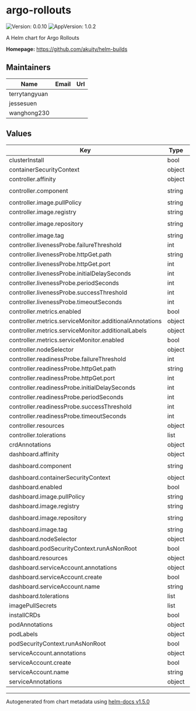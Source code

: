 # argo-rollouts

![Version: 0.0.10](https://img.shields.io/badge/Version-0.0.10-informational?style=flat-square) ![AppVersion: 1.0.2](https://img.shields.io/badge/AppVersion-1.0.2-informational?style=flat-square)

A Helm chart for Argo Rollouts

**Homepage:** <https://github.com/akuity/helm-builds>

## Maintainers

| Name | Email | Url |
| ---- | ------ | --- |
| terrytangyuan |  |  |
| jessesuen |  |  |
| wanghong230 |  |  |

## Values

| Key | Type | Default | Description |
|-----|------|---------|-------------|
| clusterInstall | bool | `true` |  |
| containerSecurityContext | object | `{}` |  |
| controller.affinity | object | `{}` |  |
| controller.component | string | `"rollouts-controller"` |  |
| controller.image.pullPolicy | string | `"IfNotPresent"` |  |
| controller.image.registry | string | `"quay.io"` |  |
| controller.image.repository | string | `"argoproj/argo-rollouts"` |  |
| controller.image.tag | string | `""` |  |
| controller.livenessProbe.failureThreshold | int | `3` |  |
| controller.livenessProbe.httpGet.path | string | `"/metrics"` |  |
| controller.livenessProbe.httpGet.port | int | `8090` |  |
| controller.livenessProbe.initialDelaySeconds | int | `30` |  |
| controller.livenessProbe.periodSeconds | int | `20` |  |
| controller.livenessProbe.successThreshold | int | `1` |  |
| controller.livenessProbe.timeoutSeconds | int | `10` |  |
| controller.metrics.enabled | bool | `false` |  |
| controller.metrics.serviceMonitor.additionalAnnotations | object | `{}` |  |
| controller.metrics.serviceMonitor.additionalLabels | object | `{}` |  |
| controller.metrics.serviceMonitor.enabled | bool | `false` |  |
| controller.nodeSelector | object | `{}` |  |
| controller.readinessProbe.failureThreshold | int | `3` |  |
| controller.readinessProbe.httpGet.path | string | `"/metrics"` |  |
| controller.readinessProbe.httpGet.port | int | `8090` |  |
| controller.readinessProbe.initialDelaySeconds | int | `15` |  |
| controller.readinessProbe.periodSeconds | int | `5` |  |
| controller.readinessProbe.successThreshold | int | `1` |  |
| controller.readinessProbe.timeoutSeconds | int | `4` |  |
| controller.resources | object | `{}` |  |
| controller.tolerations | list | `[]` |  |
| crdAnnotations | object | `{}` |  |
| dashboard.affinity | object | `{}` |  |
| dashboard.component | string | `"rollouts-dashboard"` |  |
| dashboard.containerSecurityContext | object | `{}` |  |
| dashboard.enabled | bool | `false` |  |
| dashboard.image.pullPolicy | string | `"IfNotPresent"` |  |
| dashboard.image.registry | string | `"quay.io"` |  |
| dashboard.image.repository | string | `"argoproj/kubectl-argo-rollouts"` |  |
| dashboard.image.tag | string | `""` |  |
| dashboard.nodeSelector | object | `{}` |  |
| dashboard.podSecurityContext.runAsNonRoot | bool | `true` |  |
| dashboard.resources | object | `{}` |  |
| dashboard.serviceAccount.annotations | object | `{}` |  |
| dashboard.serviceAccount.create | bool | `true` |  |
| dashboard.serviceAccount.name | string | `""` |  |
| dashboard.tolerations | list | `[]` |  |
| imagePullSecrets | list | `[]` |  |
| installCRDs | bool | `true` |  |
| podAnnotations | object | `{}` |  |
| podLabels | object | `{}` |  |
| podSecurityContext.runAsNonRoot | bool | `true` |  |
| serviceAccount.annotations | object | `{}` |  |
| serviceAccount.create | bool | `true` |  |
| serviceAccount.name | string | `""` |  |
| serviceAnnotations | object | `{}` |  |

----------------------------------------------
Autogenerated from chart metadata using [helm-docs v1.5.0](https://github.com/norwoodj/helm-docs/releases/v1.5.0)
